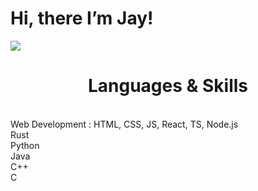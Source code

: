
# Hi, there I’m Jay! 

![](https://c.tenor.com/CwZDbX7DvR8AAAAd/pixel-sakura.gif)


<h1 align="center">Languages & Skills</h1>
<br/>
     Web Development : HTML, CSS, JS, React, TS, Node.js
<br/>
     Rust
   <br/>
   Python
   <br/>
   Java
   <br/>
     C++
  <br/>
   C
  <br/>
   

        
